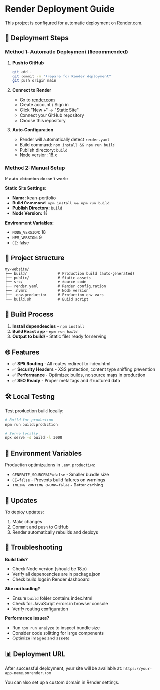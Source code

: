 # Render Deployment Guide

This project is configured for automatic deployment on Render.com.

## 🚀 Deployment Steps

### Method 1: Automatic Deployment (Recommended)

1. **Push to GitHub**
   ```bash
   git add .
   git commit -m "Prepare for Render deployment"
   git push origin main
   ```

2. **Connect to Render**
   - Go to [render.com](https://render.com)
   - Create account / Sign in
   - Click "New +" → "Static Site"
   - Connect your GitHub repository
   - Choose this repository

3. **Auto-Configuration**
   - Render will automatically detect `render.yaml` 
   - Build command: `npm install && npm run build`
   - Publish directory: `build`
   - Node version: 18.x

### Method 2: Manual Setup

If auto-detection doesn't work:

**Static Site Settings:**
- **Name:** kean-portfolio
- **Build Command:** `npm install && npm run build`
- **Publish Directory:** `build`
- **Node Version:** 18

**Environment Variables:**
- `NODE_VERSION`: 18
- `NPM_VERSION`: 9
- `CI`: false

## 📁 Project Structure

```
my-website/
├── build/              # Production build (auto-generated)
├── public/             # Static assets
├── src/                # Source code
├── render.yaml         # Render configuration
├── .nvmrc              # Node version
├── .env.production     # Production env vars
└── build.sh            # Build script
```

## 🔧 Build Process

1. **Install dependencies** - `npm install`
2. **Build React app** - `npm run build`
3. **Output to build/** - Static files ready for serving

## 🌐 Features

- ✅ **SPA Routing** - All routes redirect to index.html
- ✅ **Security Headers** - XSS protection, content type sniffing prevention
- ✅ **Performance** - Optimized builds, no source maps in production
- ✅ **SEO Ready** - Proper meta tags and structured data

## 🛠 Local Testing

Test production build locally:

```bash
# Build for production
npm run build:production

# Serve locally
npx serve -s build -l 3000
```

## 📝 Environment Variables

Production optimizations in `.env.production`:
- `GENERATE_SOURCEMAP=false` - Smaller bundle size
- `CI=false` - Prevents build failures on warnings
- `INLINE_RUNTIME_CHUNK=false` - Better caching

## 🔄 Updates

To deploy updates:
1. Make changes
2. Commit and push to GitHub
3. Render automatically rebuilds and deploys

## 🚨 Troubleshooting

**Build fails?**
- Check Node version (should be 18.x)
- Verify all dependencies are in package.json
- Check build logs in Render dashboard

**Site not loading?**
- Ensure `build` folder contains index.html
- Check for JavaScript errors in browser console
- Verify routing configuration

**Performance issues?**
- Run `npm run analyze` to inspect bundle size
- Consider code splitting for large components
- Optimize images and assets

## 📊 Deployment URL

After successful deployment, your site will be available at:
`https://your-app-name.onrender.com`

You can also set up a custom domain in Render settings.
